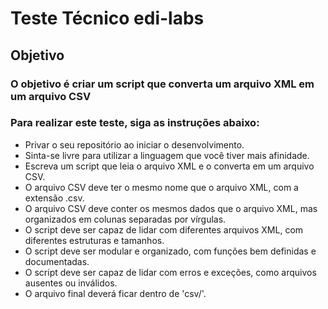 # Teste Técnico edi-labs
## Objetivo 
### O objetivo é criar um script que converta um arquivo XML em um arquivo CSV

### Para realizar este teste, siga as instruções abaixo:
* Privar o seu repositório ao iniciar o desenvolvimento.
* Sinta-se livre para utilizar a linguagem que você tiver mais afinidade.
* Escreva um script que leia o arquivo XML e o converta em um arquivo CSV.
* O arquivo CSV deve ter o mesmo nome que o arquivo XML, com a extensão .csv.
* O arquivo CSV deve conter os mesmos dados que o arquivo XML, mas organizados em colunas separadas por vírgulas.
* O script deve ser capaz de lidar com diferentes arquivos XML, com diferentes estruturas e tamanhos.
* O script deve ser modular e organizado, com funções bem definidas e documentadas.
* O script deve ser capaz de lidar com erros e exceções, como arquivos ausentes ou inválidos.
* O arquivo final deverá ficar dentro de 'csv/'.
